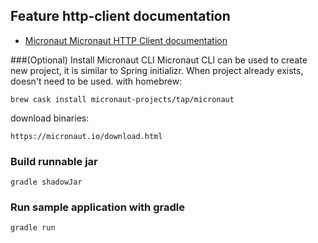 ## Feature http-client documentation

- [Micronaut Micronaut HTTP Client documentation](https://docs.micronaut.io/latest/guide/index.html#httpClient)

###(Optional) Install Micronaut CLI
Micronaut CLI can be used to create new project, it is similar to Spring initializr. When project already exists, doesn't need to be used.
with homebrew:
```
brew cask install micronaut-projects/tap/micronaut
```
download binaries:
```
https://micronaut.io/download.html
```

### Build runnable jar
```
gradle shadowJar
```
### Run sample application with gradle
```
gradle run
```
